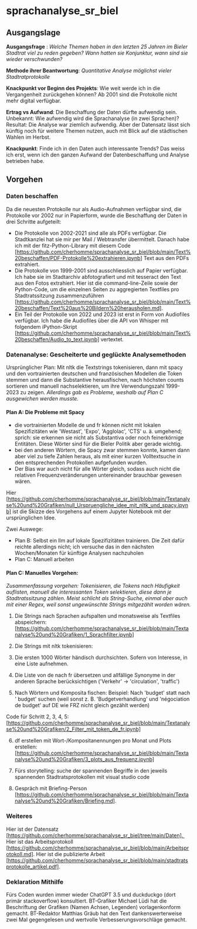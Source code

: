 # sprachanalyse_sr_biel

## Ausgangslage
**Ausgangsfrage** : *Welche Themen haben in den letzten 25 Jahren im Bieler Stadtrat viel zu reden gegeben? Wann hatten sie Konjunktur, wann sind sie wieder verschwunden?* 

**Methode ihrer Beantwortung**: *Quantitative Analyse möglichst vieler Stadtratprotokolle*

**Knackpunkt vor Beginn des Projekts**: Wie weit werde ich in die Vergangenheit zurückgehen können? Ab 2001 sind die Protokolle nicht mehr digital verfügbar.

**Ertrag vs Aufwand**: Die Beschaffung der Daten dürfte aufwendig sein. Unbekannt: Wie aufwendig wird die Sprachanalyse (in zwei Sprachen)? Resultat: Die Analyse war ziemlich aufwendig. Aber der Datensatz lässt sich künftig noch für weitere Themen nutzen, auch mit Blick auf die städtischen Wahlen im Herbst.

**Knackpunkt**: Finde ich in den Daten auch interessante Trends? Das weiss ich erst, wenn ich den ganzen Aufwand der Datenbeschaffung und Analyse betrieben habe.

## Vorgehen

### Daten beschaffen
Da die neuesten Protokolle nur als Audio-Aufnahmen verfügbar sind, die Protokolle vor 2002 nur in Papierform, wurde die Beschaffung der Daten in drei Schritte aufgeteilt:

* Die Protokolle von 2002-2021 sind alle als PDFs verfügbar. Die Stadtkanzlei hat sie mir per Mail / Webtransfer übermittelt. Danach habe ich mit der fitz-Python-Library mit diesem Code [https://github.com/cherhomme/sprachanalyse_sr_biel/blob/main/Text%20beschaffen/PDF-Protokolle%20extrahieren.ipynb] Text aus den PDFs extrahiert.
* Die Protokolle von 1999-2001 sind ausschliesslich auf Papier verfügbar. Ich habe sie im Stadtarchiv abfotografiert und mit tesseract den Text aus den Fotos extrahiert. Hier ist die command-line-Zeile sowie der Python-Code, um die einzelnen Seiten zu aggregierten Textfiles pro Stadtratssitzung zusammenzuführen [https://github.com/cherhomme/sprachanalyse_sr_biel/blob/main/Text%20beschaffen/Text%20aus%20Bildern%20herausholen.md].
* Ein Teil der Protokolle von 2022 und 2023 ist erst in Form von Audiofiles verfügbar. Ich habe die Audiofiles über die API von Whisper mit folgendem iPython-Skript [https://github.com/cherhomme/sprachanalyse_sr_biel/blob/main/Text%20beschaffen/Audio_to_text.ipynb] vertextet.

### Datenanalyse: Gescheiterte und geglückte Analysemethoden

Ursprünglicher Plan: Mit nltk die Textstrings tokenisieren, dann mit spacy und den vortrainierten deutschen und französischen Modellen die Token stemmen und dann die Substantive herausfischen, nach höchsten counts sortieren und manuell nachselektieren, um ihre Verwendungszahl 1999-2023 zu zeigen. *Allerdings gab es Probleme, weshalb auf Plan C ausgewichen werden musste.*

#### Plan A: Die Probleme mit Spacy
* die vortrainierten Modelle de und fr können nicht mit lokalen Spezifizitäten wie 'Westast', 'Expo', 'Agglolac', 'CTS' u. ä. umgehend; sprich: sie erkennen sie nicht als Substantiva oder noch feinerkörnige Entitäten. Diese Wörter sind für die Bieler Politik aber gerade wichtig.
* bei den anderen Wörtern, die Spacy zwar stemmen konnte, kamen dann aber viel zu tiefe Zahlen heraus, als mit einer kurzen Volltextsuche in den entsprechenden Protokollen aufgefunden wurden.
* Der Bias war auch nicht für alle Wörter gleich, sodass auch nicht die relativen Frequenzveränderungen untereinander brauchbar gewesen wären.

Hier [https://github.com/cherhomme/sprachanalyse_sr_biel/blob/main/Textanalyse%20und%20Grafiken/null_Urspruengliche_idee_mit_nltk_und_spacy.ipynb] ist die Skizze des Vorgehens auf einem Jupyter Notebook mit der ursprünglichen Idee.

Zwei Auswege:
* Plan B: Selbst ein llm auf lokale Spezifizitäten trainieren. Die Zeit dafür reichte allerdings nicht; ich versuche das in den nächsten Wochen/Monaten für künftige Analysen nachzuholen
* Plan C: Manuell arbeiten

#### Plan C: Manuelles Vorgehen:

*Zusammenfassung vorgehen: Tokenisieren, die Tokens nach Häufigkeit auflisten, manuell die interessanten Token selektieren, diese dann je Stadtratssitzung zählen. Meist schlicht als String-Suche, einmal aber auch mit einer Regex, weil sonst ungewünschte Strings mitgezählt worden wären.*

1. Die Strings nach Sprachen aufspalten und monatsweise als Textfiles abspeichern: [https://github.com/cherhomme/sprachanalyse_sr_biel/blob/main/Textanalyse%20und%20Grafiken/1_Sprachfilter.ipynb]

2. Die Strings mit nltk tokenisieren: 
3. Die ersten 1000 Wörter händisch durchsichten. Sofern von Interesse, in eine Liste aufnehmen. 
4. Die Liste von de nach fr übersetzen und allfällige Synonyme in der anderen Sprache berücksichtigen ('Verkehr' -> 'circulation', 'traffic')
5. Nach Wörtern und Komposita fischen: Beispiel: Nach 'budget' statt nach ' budget' suchen (weil sonst z. B. 'Budgetverhandlung' und 'négociation de budget' auf DE wie FRZ nicht gleich gezählt werden)

Code für Schritt 2, 3, 4, 5: [https://github.com/cherhomme/sprachanalyse_sr_biel/blob/main/Textanalyse%20und%20Grafiken/2_Filter_mit_token_de_fr.ipynb]

6. df erstellen mit Wort-/Kompositanennungen pro Monat und Plots erstellen: [https://github.com/cherhomme/sprachanalyse_sr_biel/blob/main/Textanalyse%20und%20Grafiken/3_plots_aus_frequenz.ipynb]

7. Fürs storytelling: suche der spannenden Begriffe in den jeweils spannenden Stadtratsprotokollen mit visual studio code

8. Gespräch mit Briefing-Person [https://github.com/cherhomme/sprachanalyse_sr_biel/blob/main/Textanalyse%20und%20Grafiken/Briefing.md].

### Weiteres

Hier ist der Datensatz [https://github.com/cherhomme/sprachanalyse_sr_biel/tree/main/Daten]. 
Hier ist das Arbeitsprotokoll [https://github.com/cherhomme/sprachanalyse_sr_biel/blob/main/Arbeitsprotokoll.md].
Hier ist die publizierte Arbeit [https://github.com/cherhomme/sprachanalyse_sr_biel/blob/main/stadtratsprotokolle_artikel.pdf].

### Deklaration Mithilfe
Fürs Coden wurden immer wieder ChatGPT 3.5 und duckduckgo (dort primär stackoverflow) konsultiert. BT-Grafiker Michael Lüdi hat die Beschriftung der Grafiken (Namen Achsen, Legenden) vorlagenkonform gemacht. BT-Redaktor Matthias Gräub hat den Text dankenswerterweise zwei Mal gegengelesen und wertvolle Verbesserungsvorschläge gemacht.
